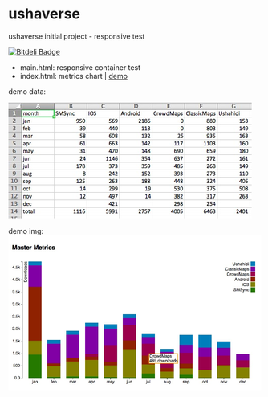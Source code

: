 ushaverse
=========

ushaverse initial project - responsive test


[![Bitdeli Badge](https://d2weczhvl823v0.cloudfront.net/auremoser/ushaverse/trend.png)](https://bitdeli.com/free "Bitdeli Badge")

- main.html: responsive container test
- index.html: metrics chart | [demo](http://auremoser.github.io/ushaverse/)

demo data:

![Data-Example](https://raw.githubusercontent.com/auremoser/images/master/ush-reach-data.png)

demo img:
![Demo-Example](https://raw.githubusercontent.com/auremoser/images/master/ush-stacked-bar.png)
